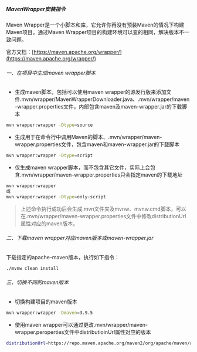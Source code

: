 ##### MavenWrapper安装指令

Maven Wrapper是一个小脚本和库，它允许你再没有预装Maven的情况下构建Maven项目。通过Maven Wrapper项目的构建环境可以变的相同，解决版本不一致问题。

官方文档：[https://maven.apache.org/wrapper/](https://maven.apache.org/wrapper/)

###### 一、在项目中生成maven wrapper脚本

- 生成maven脚本，包括可以使用maven wrapper的源发行版来添加文件.mvn/wrapper/MavenWrapperDownloader.java、.mvn/wrapper/maven-wrapper.properties文件，内部包含maven及maven-wrapper.jar的下载脚本

```sh
mvn wrapper:wrapper -Dtype=source 
```

- 生成用于在命令行中调用Maven的脚本、.mvn/wrapper/maven-wrapper.properties文件，包含maven和maven-wrapper.jar的下载脚本

```sh
mvn wrapper:wrapper -Dtype=script
```

- 仅生成maven wrapper脚本，而不包含其它文件，实际上会包含.mvn/wrapper/maven-wrapper.properties只会指定maven的下载地址

```sh
mvn wrapper:wrapper
或
mvn wrapper:wrapper -Dtype=only-script
```

> 上述命令执行成功后会生成.mvn文件夹及mvnw、mvnw.cmd脚本，可以在.mvn/wrapper/maven-wrapper.properties文件中修改distributionUrl属性对应的maven版本。

###### 二、下载maven wrapper对应maven版本或maven-wrapper.jar

下载指定的apache-maven版本，执行如下指令：

```sh
./mvnw clean install
```

###### 三、切换不同的maven版本

- 切换构建项目的maven版本

```sh
mvn wrapper:wrapper -Dmaven=3.9.5
```

- 使用maven wrapper可以通过更改.mvn/wrapper/maven-wrapper.peroperties文件中distributioinUrl属性对应的版本

```sh
distributionUrl=https://repo.maven.apache.org/maven2/org/apache/maven/apache-maven/3.9.5/apache-maven-3.9.5-bin.zip
```

